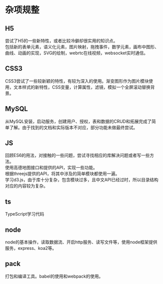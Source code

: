 # 杂项规整

## H5

尝试了H5的一些新特性，或者比较冷僻却很实用的知识点。  
包括新的表单元素，语义化元素，图片映射，拖拽事件，数学元素，画布中图形、曲线、动画的实现，SVG的绘制，webrtc在线视频，websocket实时通信。

## CSS3

CSS3尝试了一些较新颖的特性，有较为深入的使用。渐变图形作为图片模块使用，文本样式的新特性，CSS变量，计算属性，滤镜，模拟一个全屏滚动替换背景。

## MySQL

从MySQL安装，启动服务，创建用户、授权，表和数据的CRUD和拓展完成了简单了解。由于找到的文档和实际版本不对应，部分功能未做最终尝试。

## JS

回顾ES6的用法，对接触的一些问题，尝试寻找相应的库解决问题或者写一些方法。  
使用高德地图接口和提供的API，实现一些功能。  
根据threejs提供的API，将其中涉及的简单模块都使用一遍。  
学习d3.js，由于库十分复杂，包含模块过多，且中文API已经过时，所以目录结构对应的内容较为复杂。

## ts

TypeScript学习代码

## node

node的基本操作，读取数据流、开启http服务、读写文件等，使用node框架提供服务，express、koa2等。

## pack

打包和编译工具。babel的使用和webpack的使用。